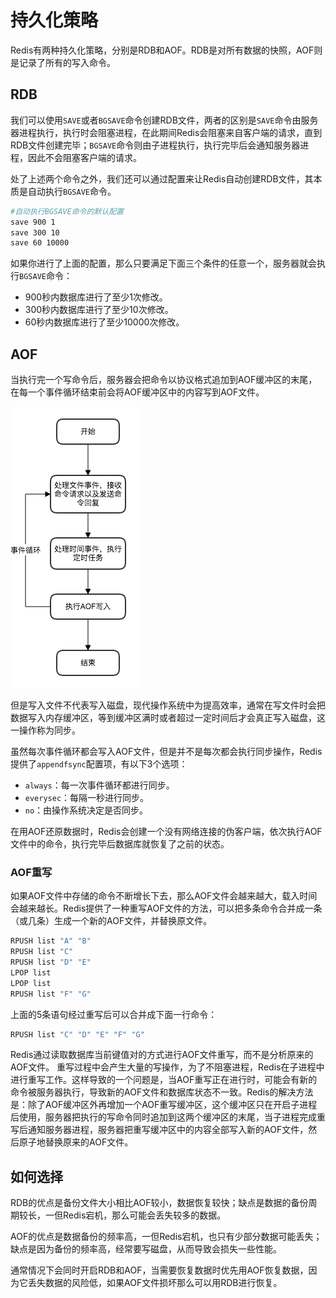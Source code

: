 # 持久化策略

Redis有两种持久化策略，分别是RDB和AOF。RDB是对所有数据的快照，AOF则是记录了所有的写入命令。

## RDB

我们可以使用`SAVE`或者`BGSAVE`命令创建RDB文件，两者的区别是`SAVE`命令由服务器进程执行，执行时会阻塞进程，在此期间Redis会阻塞来自客户端的请求，直到RDB文件创建完毕；`BGSAVE`命令则由子进程执行，执行完毕后会通知服务器进程，因此不会阻塞客户端的请求。

处了上述两个命令之外，我们还可以通过配置来让Redis自动创建RDB文件，其本质是自动执行`BGSAVE`命令。

```bash
#自动执行BGSAVE命令的默认配置
save 900 1
save 300 10
save 60 10000
```

如果你进行了上面的配置，那么只要满足下面三个条件的任意一个，服务器就会执行`BGSAVE`命令：

- 900秒内数据库进行了至少1次修改。
- 300秒内数据库进行了至少10次修改。
- 60秒内数据库进行了至少10000次修改。

## AOF

当执行完一个写命令后，服务器会把命令以协议格式追加到AOF缓冲区的末尾，在每一个事件循环结束前会将AOF缓冲区中的内容写到AOF文件。

![事件循环](resources/persistence_1.png)

但是写入文件不代表写入磁盘，现代操作系统中为提高效率，通常在写文件时会把数据写入内存缓冲区，等到缓冲区满时或者超过一定时间后才会真正写入磁盘，这一操作称为同步。

虽然每次事件循环都会写入AOF文件，但是并不是每次都会执行同步操作，Redis提供了`appendfsync`配置项，有以下3个选项：

- `always`：每一次事件循环都进行同步。
- `everysec`：每隔一秒进行同步。
- `no`：由操作系统决定是否同步。

在用AOF还原数据时，Redis会创建一个没有网络连接的伪客户端，依次执行AOF文件中的命令，执行完毕后数据库就恢复了之前的状态。

### AOF重写

如果AOF文件中存储的命令不断增长下去，那么AOF文件会越来越大，载入时间会越来越长。Redis提供了一种重写AOF文件的方法，可以把多条命令合并成一条（或几条）生成一个新的AOF文件，并替换原文件。

```bash
RPUSH list "A" "B"
RPUSH list "C"
RPUSH list "D" "E"
LPOP list
LPOP list
RPUSH list "F" "G"
```

上面的5条语句经过重写后可以合并成下面一行命令：

```bash
RPUSH list "C" "D" "E" "F" "G"
```

Redis通过读取数据库当前键值对的方式进行AOF文件重写，而不是分析原来的AOF文件。
重写过程中会产生大量的写操作，为了不阻塞进程，Redis在子进程中进行重写工作。这样导致的一个问题是，当AOF重写正在进行时，可能会有新的命令被服务器执行，导致新的AOF文件和数据库状态不一致。Redis的解决方法是：除了AOF缓冲区外再增加一个AOF重写缓冲区，这个缓冲区只在开启子进程后使用，服务器把执行的写命令同时追加到这两个缓冲区的末尾，当子进程完成重写后通知服务器进程，服务器把重写缓冲区中的内容全部写入新的AOF文件，然后原子地替换原来的AOF文件。

## 如何选择

RDB的优点是备份文件大小相比AOF较小，数据恢复较快；缺点是数据的备份周期较长，一但Redis宕机，那么可能会丢失较多的数据。

AOF的优点是数据备份的频率高，一但Redis宕机，也只有少部分数据可能丢失；缺点是因为备份的频率高，经常要写磁盘，从而导致会损失一些性能。

通常情况下会同时开启RDB和AOF，当需要恢复数据时优先用AOF恢复数据，因为它丢失数据的风险低，如果AOF文件损坏那么可以用RDB进行恢复。
